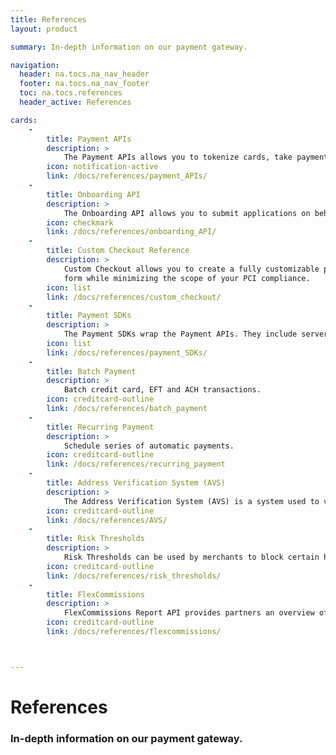 ```yaml
---
title: References
layout: product

summary: In-depth information on our payment gateway.

navigation:
  header: na.tocs.na_nav_header
  footer: na.tocs.na_nav_footer
  toc: na.tocs.references
  header_active: References

cards:
    -                
        title: Payment APIs
        description: >
            The Payment APIs allows you to tokenize cards, take payments, store customer data and query transactions.
        icon: notification-active
        link: /docs/references/payment_APIs/
    -
        title: Onboarding API
        description: >
            The Onboarding API allows you to submit applications on behalf of sub-merchants.
        icon: checkmark
        link: /docs/references/onboarding_API/
    -
        title: Custom Checkout Reference
        description: >
            Custom Checkout allows you to create a fully customizable payment
            form while minimizing the scope of your PCI compliance.
        icon: list
        link: /docs/references/custom_checkout/
    -
        title: Payment SDKs
        description: >
            The Payment SDKs wrap the Payment APIs. They include server, mobile and browser SDKs.
        icon: list
        link: /docs/references/payment_SDKs/
    -
        title: Batch Payment
        description: >
            Batch credit card, EFT and ACH transactions.
        icon: creditcard-outline
        link: /docs/references/batch_payment
    -
        title: Recurring Payment
        description: >
            Schedule series of automatic payments.
        icon: creditcard-outline
        link: /docs/references/recurring_payment
    -
        title: Address Verification System (AVS)
        description: >
            The Address Verification System (AVS) is a system used to verify the address of a person claiming to own a credit card.
        icon: creditcard-outline
        link: /docs/references/AVS/
    -
        title: Risk Thresholds
        description: >
            Risk Thresholds can be used by merchants to block certain high risk transactions.
        icon: creditcard-outline
        link: /docs/references/risk_thresholds/
    -
        title: FlexCommissions
        description: >
            FlexCommissions Report API provides partners an overview of their FlexCommissions payouts as they are being processed.
        icon: creditcard-outline
        link: /docs/references/flexcommissions/



---
```


# References

### In-depth information on our payment gateway.

